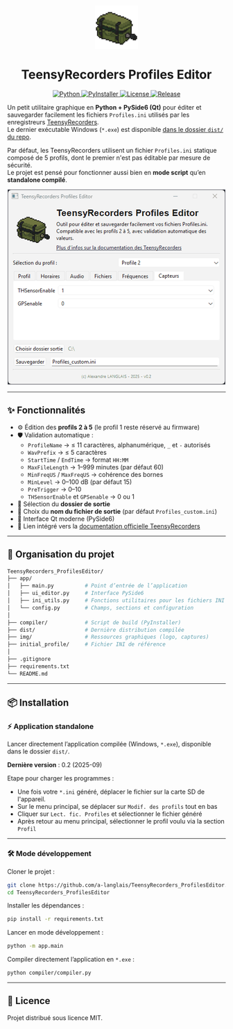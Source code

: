 <p align="center">
  <img src="img/logo_PR.png" alt="Logo" width="100"/>
</p>

<h1 align="center">TeensyRecorders Profiles Editor</h1>
<p align="center">
  <a href="https://www.python.org/">
    <img src="https://img.shields.io/badge/Python-3.9+-blue?logo=python&logoColor=white" alt="Python">
  </a>
  <a href="https://pyinstaller.org/">
    <img src="https://img.shields.io/badge/Build-PyInstaller-green" alt="PyInstaller">
  </a>
  <a href="https://github.com/a-langlais/TeensyRecorders_ProfilesEditor/blob/main/LICENSE">
    <img src="https://img.shields.io/badge/License-MIT-lightgrey" alt="License">
  </a>
  <a href="https://github.com/a-langlais/TeensyRecorders_ProfilesEditor/releases">
    <img src="https://img.shields.io/badge/Release-v0.2-orange" alt="Release">
  </a>
</p>

Un petit utilitaire graphique en **Python + PySide6 (Qt)** pour éditer et sauvegarder facilement les fichiers `Profiles.ini` utilisés par les enregistreurs [TeensyRecorders](https://framagit.org/PiBatRecorderPojects/TeensyRecorders).<br>
Le dernier exécutable Windows (`*.exe`) est disponible [dans le dossier `dist/` du repo](https://github.com/a-langlais/TeensyRecorders_ProfilesEditor/tree/main/dist).<br>

Par défaut, les TeensyRecorders utilisent un fichier `Profiles.ini` statique composé de 5 profils, dont le premier n'est pas éditable par mesure de sécurité.<br>
Le projet est pensé pour fonctionner aussi bien en **mode script** qu’en **standalone compilé**.<br>

<p align="center">
    <img src="img/screen.gif" alt="Interface du programme" />
</p>

---

## ✨ Fonctionnalités

- ⚙️ Édition des **profils 2 à 5** (le profil 1 reste réservé au firmware)
- 🛡️ Validation automatique :
  - `ProfileName` → ≤ 11 caractères, alphanumérique, `_` et `-` autorisés
  - `WavPrefix` → ≤ 5 caractères
  - `StartTime` / `EndTime` → format `HH:MM`
  - `MaxFileLength` → 1–999 minutes (par défaut 60)
  - `MinFreqUS` / `MaxFreqUS` → cohérence des bornes
  - `MinLevel` → 0–100 dB (par défaut 15)
  - `PreTrigger` → 0–10
  - `THSensorEnable` et `GPSenable` → 0 ou 1
- 📂 Sélection du **dossier de sortie**
- 💾 Choix du **nom du fichier de sortie** (par défaut `Profiles_custom.ini`)
- 🎨 Interface Qt moderne (PySide6)
- 🔗 Lien intégré vers la [documentation officielle TeensyRecorders](https://framagit.org/PiBatRecorderPojects/TeensyRecorders)

---

## 📂 Organisation du projet

```bash
TeensyRecorders_ProfilesEditor/
├── app/
│   ├── main.py          # Point d’entrée de l’application
│   ├── ui_editor.py     # Interface PySide6
│   ├── ini_utils.py     # Fonctions utilitaires pour les fichiers INI
│   └── config.py        # Champs, sections et configuration
│
├── compiler/            # Script de build (PyInstaller)
├── dist/                # Dernière distribution compilée
├── img/                 # Ressources graphiques (logo, captures)
├── initial_profile/     # Fichier INI de référence
│
├── .gitignore
├── requirements.txt
└── README.md
```

---

## 📦 Installation

### ⚡ Application standalone

Lancer directement l’application compilée (Windows, `*.exe`), disponible dans le dossier `dist/`.

**Dernière version** : 0.2 (2025-09)

Etape pour charger les programmes :

- Une fois votre `*.ini` généré, déplacer le fichier sur la carte SD de l'appareil. 
- Sur le menu principal, se déplacer sur `Modif. des profils` tout en bas
- Cliquer sur `Lect. fic. Profiles` et sélectionner le fichier généré
- Après retour au menu principal, sélectionner le profil voulu via la section `Profil`

---

### 🛠️ Mode développement

Cloner le projet :

```bash
git clone https://github.com/a-langlais/TeensyRecorders_ProfilesEditor.git
cd TeensyRecorders_ProfilesEditor
```

Installer les dépendances :

```bash
pip install -r requirements.txt
```

Lancer en mode développement :

```bash
python -m app.main
```

Compiler directement l’application en `*.exe` :

```bash
python compiler/compiler.py
```

---

## 📜 Licence

Projet distribué sous licence MIT.
